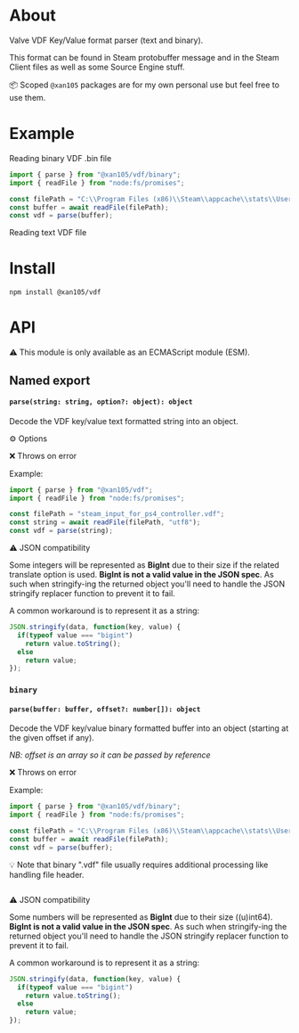 About
=====

Valve VDF Key/Value format parser (text and binary).

This format can be found in Steam protobuffer message and in the Steam Client files as well as some Source Engine stuff.

📦 Scoped `@xan105` packages are for my own personal use but feel free to use them.

Example
=======

Reading binary VDF .bin file

```js
import { parse } from "@xan105/vdf/binary";
import { readFile } from "node:fs/promises";

const filePath = "C:\\Program Files (x86)\\Steam\\appcache\\stats\\UserGameStatsSchema_218620.bin";
const buffer = await readFile(filePath);
const vdf = parse(buffer);
```

Reading text VDF file

Install
=======

```
npm install @xan105/vdf
```

API
===

⚠️ This module is only available as an ECMAScript module (ESM).

## Named export

#### `parse(string: string, option?: object): object`

Decode the VDF key/value text formatted string into an object.

⚙️ Options

❌ Throws on error

Example:

```js
import { parse } from "@xan105/vdf";
import { readFile } from "node:fs/promises";

const filePath = "steam_input_for_ps4_controller.vdf";
const string = await readFile(filePath, "utf8");
const vdf = parse(string);
```

⚠️ JSON compatibility

Some integers will be represented as **BigInt** due to their size if the related translate option is used.
**BigInt is not a valid value in the JSON spec**.
As such when stringify-ing the returned object you'll need to handle the JSON stringify replacer function to prevent it to fail.

A common workaround is to represent it as a string:

```js
JSON.stringify(data, function(key, value) {
  if(typeof value === "bigint")
    return value.toString();
  else
    return value;
});
```

### `binary`

#### `parse(buffer: buffer, offset?: number[]): object`

Decode the VDF key/value binary formatted buffer into an object (starting at the given offset if any).

_NB: offset is an array so it can be passed by reference_

❌ Throws on error

Example:

```js
import { parse } from "@xan105/vdf/binary";
import { readFile } from "node:fs/promises";

const filePath = "C:\\Program Files (x86)\\Steam\\appcache\\stats\\UserGameStatsSchema_218620.bin";
const buffer = await readFile(filePath);
const vdf = parse(buffer);
```

💡 Note that binary ".vdf" file usually requires additional processing like handling file header.

```js

```

⚠️ JSON compatibility

Some numbers will be represented as **BigInt** due to their size ((u)int64).
**BigInt is not a valid value in the JSON spec**.
As such when stringify-ing the returned object you'll need to handle the JSON stringify replacer function to prevent it to fail.

A common workaround is to represent it as a string:

```js
JSON.stringify(data, function(key, value) {
  if(typeof value === "bigint")
    return value.toString();
  else
    return value;
});
```